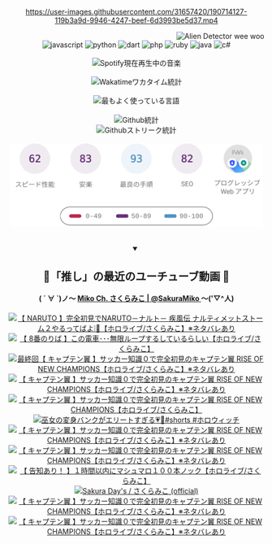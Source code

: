 <!-- START: HERO IMAGE GIF ////////// ////////// ////////// -->
<!-- <img src="@/../assets/img/gaming/ghost-of-tsushima.gif" width="100%"  alt="nellyXinwei's Hero Gif Image"/> -->
<!-- END: HERO IMAGE GIF ////////// ////////// ////////// -->

<div align="center" >  
  
<!-- START:ワンピース 第1015話「ルフィはRED ROCを使う」 -->
<https://user-images.githubusercontent.com/31657420/190714127-119b3a9d-9946-4247-beef-6d3993be5d37.mp4>
<!-- END:ワンピース 第1015話「ルフィはRED ROCを使う」 -->

<!-- START:VISITOR COUNTER -->
<div width="100%" align="right">
<img src="https://komarev.com/ghpvc/?username=nellyXinwei&label=🛸&color=grey&style=for-the-badge&labelcolor=ffffff" alt="Alien Detector wee woo"/>
</div>
<!-- END:VISITOR COUNTER -->

<!-- START: PROGRAMMING LANGUAGES -->
<!-- 色彩 Color Scheme:
#961E3A, #8A0D42, #5A0640, #4F265E, #2B355A, #3E759B, #CC4246,
#BB2649, #AD1052, #700750, #633075, #364270, #4E92C2, #FF5357
Sauce: https://www.webcreatorbox.com/inspiration/pantone-2023
-->

<img src="https://img.shields.io/badge/javascript%20-%23BB2649.svg?&style=for-the-badge&logo=javascript&logoColor=white&labelColor=961E3A" alt="javascript"/>
<img src="https://img.shields.io/badge/python%20-%23AD1052.svg?&style=for-the-badge&logo=python&logoColor=white&labelColor=8A0D42" alt="python" />
<img src="https://img.shields.io/badge/dart%20-%23700750.svg?&style=for-the-badge&logo=dart&logoColor=white&labelColor=5A0640" alt="dart"/>
<img src="https://img.shields.io/badge/php%20-%23633075.svg?&style=for-the-badge&logo=php&logoColor=white&labelColor=4F265E" alt="php"/>
<img src="https://img.shields.io/badge/ruby%20-%23364270.svg?&style=for-the-badge&logo=ruby&logoColor=white&labelColor=2B355A" alt="ruby"/>
<img src="https://img.shields.io/badge/java%20-%234E92C2.svg?&style=for-the-badge&logo=openjdk&logoColor=white&labelColor=3E759B" alt="java"/>
<img src="https://img.shields.io/badge/c%23-%23FF5357.svg?style=for-the-badge&logo=c-sharp&logoColor=white&labelColor=CC4246" alt="c#"/>  
<!-- END: PROGRAMMING LANGUAGES -->

<br>
<br>

<!-- START: MUSIC STATUS -->
  <!-- <a href="https://newojima-gsrs-20220114.vercel.app/api/now-playing?open">
    <img src="https://newojima-gsrs-20220114.vercel.app/api/now-playing" alt="Spotify現在再生中の音楽">
  </a> -->
  <img src="https://newojima-grss-20230114.vercel.app/api/spotify?border_color=transparent" alt="Spotify現在再生中の音楽" width="280px">
<!-- END: MUSIC STATUS -->

<br>
<br>

<!-- START: GITHUB STATUS -->
<!-- 色彩 Color Scheme:  #BB2649, #AD1052, #700750, #633075 -->
<img align="center" src="https://newojima-grs-20230109.vercel.app/api/wakatime?username=newojima&layout=compact&langs_count=10&locale=ja&hide_title=false&title_color=fff&hide_border=true&text_color=fff&bg_color=BB2649,BB2649,633075,633075&hide=other,css,html,bash,xml,git%20config,makefile,properties,yaml,markdown,text,json,jsx" alt="Wakatimeワカタイム統計" width="500px"/>

<br>
<br>

<!-- 色彩 Color Scheme:  #633075, #364270, #4E92C2 -->
  <img align="center" src="https://newojima-grs-20230109.vercel.app/api/top-langs?username=newojima&layout=compact&text_color=fff&icon_color=fff&hide_border=true&&locale=ja&hide_title=false&title_color=fff&include_all_commits=true&card_width=445&langs_count=11&hide=c%23,powershell,shaderlab,hlsl,makefile,jupyter%20notebook,python,html,css,shell,batchfile,less,liquid,hack,scss&bg_color=4F265E,633075,4E92C2" alt="最もよく使っている言語" width="500px"/>

<br>
<br>

<!-- 色彩 Color Scheme:  #4E92C2, #FF5357 -->
  <img align="center" src="https://newojima-grs-20230109.vercel.app/api?username=newojima&rank_icon=github&show_icons=true&&locale=ja&title_color=fff&text_color=fff&icon_color=fff&hide_border=true&hide_title=false&count_private=true&include_all_commits=true&card_width=495&disable_animations=true&bg_color=4E92C2,4E92C2,FF5357" alt="Github統計" width="500px"/>

<br>

<img align="center" src="https://streak-stats.demolab.com?user=newojima&theme=dark&hide_border=true&locale=ja&ring=BB2649&stroke=222222&background=151515&sideLabels=BB2649&currStreakLabel=ffffff&border=BB2649&fire=FF5357&currStreakNum=ffffff&sideNums=FF5357&dates=ffffff" alt="Githubストリーク統計" width="500px"/>

<br>
<br>

  <img align="center" width="500px" src="@/../assets/img/page-insights.svg" alt="Githubページの洞察"/>
  
</div>
<!-- END: GITHUB STATUS -->

<br>
<br>

<div align="center">
<details open>
  <summary>

  </summary>

  <h2 align="center">🌸「推し」の最近のユーチューブ動画 🌸</h2>
  <h4>
  ( ´ ∀ `)ノ～ 
  <a href="https://www.youtube.com/@SakuraMiko">Miko Ch. さくらみこ | @SakuraMiko
  </a>
   ～('▽^人)
  </h4>

  <!-- BEGIN YOUTUBE-CARDS -->
<a href="https://www.youtube.com/watch?v=xuwkWSS8zcw"><img src="https://ytcards.demolab.com/?id=xuwkWSS8zcw&title=%E3%80%90+NARUTO+%E3%80%91%E5%AE%8C%E5%85%A8%E5%88%9D%E8%A6%8B%E3%81%A7NARUTO%EF%BC%8D%E3%83%8A%E3%83%AB%E3%83%88%EF%BC%8D+%E7%96%BE%E9%A2%A8%E4%BC%9D+%E3%83%8A%E3%83%AB%E3%83%86%E3%82%A3%E3%83%A1%E3%83%83%E3%83%88%E3%82%B9%E3%83%88%E3%83%BC%E3%83%A0%EF%BC%92%E3%82%84%E3%82%8B%E3%81%A3%E3%81%A6%E3%81%B0%E3%82%88%E2%9D%95%F0%9F%8D%A5%E3%80%90%E3%83%9B%E3%83%AD%E3%83%A9%E3%82%A4%E3%83%96%2F%E3%81%95%E3%81%8F%E3%82%89%E3%81%BF%E3%81%93%E3%80%91%E2%80%BB%E3%83%8D%E3%82%BF%E3%83%90%E3%83%AC%E3%81%82%E3%82%8A&lang=ja&timestamp=1717343324&background_color=%230d1117&title_color=%23ffffff&stats_color=%23dedede&max_title_lines=1&width=187&border_radius=5&duration=0" alt="【 NARUTO 】完全初見でNARUTO－ナルト－ 疾風伝 ナルティメットストーム２やるってばよ❕🍥【ホロライブ/さくらみこ】※ネタバレあり" title="【 NARUTO 】完全初見でNARUTO－ナルト－ 疾風伝 ナルティメットストーム２やるってばよ❕🍥【ホロライブ/さくらみこ】※ネタバレあり"></a>
<a href="https://www.youtube.com/watch?v=KaqsVSYEeKU"><img src="https://ytcards.demolab.com/?id=KaqsVSYEeKU&title=%E3%80%90+8%E7%95%AA%E3%81%AE%E3%82%8A%E3%81%B0+%E3%80%91%E3%81%93%E3%81%AE%E9%9B%BB%E8%BB%8A%EF%BD%A5%EF%BD%A5%EF%BD%A5%E7%84%A1%E9%99%90%E3%83%AB%E3%83%BC%E3%83%97%E3%81%99%E3%82%8B%E3%81%97%E3%81%A6%E3%81%84%E3%82%8B%E3%82%89%E3%81%97%E3%81%84%E3%80%90%E3%83%9B%E3%83%AD%E3%83%A9%E3%82%A4%E3%83%96%2F%E3%81%95%E3%81%8F%E3%82%89%E3%81%BF%E3%81%93%E3%80%91&lang=ja&timestamp=1717414527&background_color=%230d1117&title_color=%23ffffff&stats_color=%23dedede&max_title_lines=1&width=187&border_radius=5&duration=5181" alt="【 8番のりば 】この電車･･･無限ループするしているらしい【ホロライブ/さくらみこ】" title="【 8番のりば 】この電車･･･無限ループするしているらしい【ホロライブ/さくらみこ】"></a>
<a href="https://www.youtube.com/watch?v=zLZSFOZfQkI"><img src="https://ytcards.demolab.com/?id=zLZSFOZfQkI&title=%E6%9C%80%E7%B5%82%E5%9B%9E%E3%80%90+%E3%82%AD%E3%83%A3%E3%83%97%E3%83%86%E3%83%B3%E7%BF%BC+%E3%80%91%E3%82%B5%E3%83%83%E3%82%AB%E3%83%BC%E7%9F%A5%E8%AD%98%EF%BC%90%E3%81%A7%E5%AE%8C%E5%85%A8%E5%88%9D%E8%A6%8B%E3%81%AE%E3%82%AD%E3%83%A3%E3%83%97%E3%83%86%E3%83%B3%E7%BF%BC+RISE+OF+NEW+CHAMPIONS%E3%80%90%E3%83%9B%E3%83%AD%E3%83%A9%E3%82%A4%E3%83%96%2F%E3%81%95%E3%81%8F%E3%82%89%E3%81%BF%E3%81%93%E3%80%91%E2%80%BB%E3%83%8D%E3%82%BF%E3%83%90%E3%83%AC%E3%81%82%E3%82%8A&lang=ja&timestamp=1717344327&background_color=%230d1117&title_color=%23ffffff&stats_color=%23dedede&max_title_lines=1&width=187&border_radius=5&duration=27553" alt="最終回【 キャプテン翼 】サッカー知識０で完全初見のキャプテン翼 RISE OF NEW CHAMPIONS【ホロライブ/さくらみこ】※ネタバレあり" title="最終回【 キャプテン翼 】サッカー知識０で完全初見のキャプテン翼 RISE OF NEW CHAMPIONS【ホロライブ/さくらみこ】※ネタバレあり"></a>
<a href="https://www.youtube.com/watch?v=gSQ2ZABm_JI"><img src="https://ytcards.demolab.com/?id=gSQ2ZABm_JI&title=%E3%80%90+%E3%82%AD%E3%83%A3%E3%83%97%E3%83%86%E3%83%B3%E7%BF%BC+%E3%80%91%E3%82%B5%E3%83%83%E3%82%AB%E3%83%BC%E7%9F%A5%E8%AD%98%EF%BC%90%E3%81%A7%E5%AE%8C%E5%85%A8%E5%88%9D%E8%A6%8B%E3%81%AE%E3%82%AD%E3%83%A3%E3%83%97%E3%83%86%E3%83%B3%E7%BF%BC+RISE+OF+NEW+CHAMPIONS%E3%80%90%E3%83%9B%E3%83%AD%E3%83%A9%E3%82%A4%E3%83%96%2F%E3%81%95%E3%81%8F%E3%82%89%E3%81%BF%E3%81%93%E3%80%91%E2%80%BB%E3%83%8D%E3%82%BF%E3%83%90%E3%83%AC%E3%81%82%E3%82%8A&lang=ja&timestamp=1717270090&background_color=%230d1117&title_color=%23ffffff&stats_color=%23dedede&max_title_lines=1&width=187&border_radius=5&duration=22073" alt="【 キャプテン翼 】サッカー知識０で完全初見のキャプテン翼 RISE OF NEW CHAMPIONS【ホロライブ/さくらみこ】※ネタバレあり" title="【 キャプテン翼 】サッカー知識０で完全初見のキャプテン翼 RISE OF NEW CHAMPIONS【ホロライブ/さくらみこ】※ネタバレあり"></a>
<a href="https://www.youtube.com/watch?v=P_9s3-Kyf74"><img src="https://ytcards.demolab.com/?id=P_9s3-Kyf74&title=%E3%80%90+%E3%82%AD%E3%83%A3%E3%83%97%E3%83%86%E3%83%B3%E7%BF%BC++%E3%80%91%E3%82%B5%E3%83%83%E3%82%AB%E3%83%BC%E7%9F%A5%E8%AD%98%EF%BC%90%E3%81%A7%E5%AE%8C%E5%85%A8%E5%88%9D%E8%A6%8B%E3%81%AE%E3%82%AD%E3%83%A3%E3%83%97%E3%83%86%E3%83%B3%E7%BF%BC+RISE+OF+NEW+CHAMPIONS%E3%80%90%E3%83%9B%E3%83%AD%E3%83%A9%E3%82%A4%E3%83%96%2F%E3%81%95%E3%81%8F%E3%82%89%E3%81%BF%E3%81%93%E3%80%91&lang=ja&timestamp=1717244143&background_color=%230d1117&title_color=%23ffffff&stats_color=%23dedede&max_title_lines=1&width=187&border_radius=5&duration=14395" alt="【 キャプテン翼  】サッカー知識０で完全初見のキャプテン翼 RISE OF NEW CHAMPIONS【ホロライブ/さくらみこ】" title="【 キャプテン翼  】サッカー知識０で完全初見のキャプテン翼 RISE OF NEW CHAMPIONS【ホロライブ/さくらみこ】"></a>
<a href="https://www.youtube.com/watch?v=zwykrx-1Jis"><img src="https://ytcards.demolab.com/?id=zwykrx-1Jis&title=%E5%B7%AB%E5%A5%B3%E3%81%AE%E5%A4%89%E8%BA%AB%E3%83%90%E3%83%B3%E3%82%AF%E3%81%8C%E3%82%A8%E3%83%AA%E3%83%BC%E3%83%88%E3%81%99%E3%81%8E%E3%82%8B%F0%9F%92%97%F0%9F%8C%B8%23shorts+%23%E3%83%9B%E3%83%AD%E3%82%A6%E3%82%A3%E3%83%83%E3%83%81&lang=ja&timestamp=1717151420&background_color=%230d1117&title_color=%23ffffff&stats_color=%23dedede&max_title_lines=1&width=187&border_radius=5&duration=16" alt="巫女の変身バンクがエリートすぎる💗🌸#shorts #ホロウィッチ" title="巫女の変身バンクがエリートすぎる💗🌸#shorts #ホロウィッチ"></a>
<a href="https://www.youtube.com/watch?v=nCLA2IA-BeA"><img src="https://ytcards.demolab.com/?id=nCLA2IA-BeA&title=%E3%80%90+%E3%82%AD%E3%83%A3%E3%83%97%E3%83%86%E3%83%B3%E7%BF%BC+%E3%80%91%E3%82%B5%E3%83%83%E3%82%AB%E3%83%BC%E7%9F%A5%E8%AD%98%EF%BC%90%E3%81%A7%E5%AE%8C%E5%85%A8%E5%88%9D%E8%A6%8B%E3%81%AE%E3%82%AD%E3%83%A3%E3%83%97%E3%83%86%E3%83%B3%E7%BF%BC+RISE+OF+NEW+CHAMPIONS%E3%80%90%E3%83%9B%E3%83%AD%E3%83%A9%E3%82%A4%E3%83%96%2F%E3%81%95%E3%81%8F%E3%82%89%E3%81%BF%E3%81%93%E3%80%91%E2%80%BB%E3%83%8D%E3%82%BF%E3%83%90%E3%83%AC%E3%81%82%E3%82%8A&lang=ja&timestamp=1717088439&background_color=%230d1117&title_color=%23ffffff&stats_color=%23dedede&max_title_lines=1&width=187&border_radius=5&duration=15252" alt="【 キャプテン翼 】サッカー知識０で完全初見のキャプテン翼 RISE OF NEW CHAMPIONS【ホロライブ/さくらみこ】※ネタバレあり" title="【 キャプテン翼 】サッカー知識０で完全初見のキャプテン翼 RISE OF NEW CHAMPIONS【ホロライブ/さくらみこ】※ネタバレあり"></a>
<a href="https://www.youtube.com/watch?v=h-5gpY7g4aU"><img src="https://ytcards.demolab.com/?id=h-5gpY7g4aU&title=%E3%80%90+%E3%82%AD%E3%83%A3%E3%83%97%E3%83%86%E3%83%B3%E7%BF%BC+%E3%80%91%E3%82%B5%E3%83%83%E3%82%AB%E3%83%BC%E7%9F%A5%E8%AD%98%EF%BC%90%E3%81%A7%E5%AE%8C%E5%85%A8%E5%88%9D%E8%A6%8B%E3%81%AE%E3%82%AD%E3%83%A3%E3%83%97%E3%83%86%E3%83%B3%E7%BF%BC+RISE+OF+NEW+CHAMPIONS%E3%80%90%E3%83%9B%E3%83%AD%E3%83%A9%E3%82%A4%E3%83%96%2F%E3%81%95%E3%81%8F%E3%82%89%E3%81%BF%E3%81%93%E3%80%91%E2%80%BB%E3%83%8D%E3%82%BF%E3%83%90%E3%83%AC%E3%81%82%E3%82%8A&lang=ja&timestamp=1716997325&background_color=%230d1117&title_color=%23ffffff&stats_color=%23dedede&max_title_lines=1&width=187&border_radius=5&duration=14831" alt="【 キャプテン翼 】サッカー知識０で完全初見のキャプテン翼 RISE OF NEW CHAMPIONS【ホロライブ/さくらみこ】※ネタバレあり" title="【 キャプテン翼 】サッカー知識０で完全初見のキャプテン翼 RISE OF NEW CHAMPIONS【ホロライブ/さくらみこ】※ネタバレあり"></a>
<a href="https://www.youtube.com/watch?v=rzt9sZhYzYA"><img src="https://ytcards.demolab.com/?id=rzt9sZhYzYA&title=%E3%80%90+%E5%91%8A%E7%9F%A5%E3%81%82%E3%82%8A%EF%BC%81+%E3%80%91%EF%BC%91%E6%99%82%E9%96%93%E4%BB%A5%E5%86%85%E3%81%AB%E3%83%9E%E3%82%B7%E3%83%A5%E3%83%9E%E3%83%AD%EF%BC%91%EF%BC%90%EF%BC%90%E6%9C%AC%E3%83%8E%E3%83%83%E3%82%AF%E3%80%90%E3%83%9B%E3%83%AD%E3%83%A9%E3%82%A4%E3%83%96%2F%E3%81%95%E3%81%8F%E3%82%89%E3%81%BF%E3%81%93%E3%80%91&lang=ja&timestamp=1716981048&background_color=%230d1117&title_color=%23ffffff&stats_color=%23dedede&max_title_lines=1&width=187&border_radius=5&duration=3736" alt="【 告知あり！ 】１時間以内にマシュマロ１００本ノック【ホロライブ/さくらみこ】" title="【 告知あり！ 】１時間以内にマシュマロ１００本ノック【ホロライブ/さくらみこ】"></a>
<a href="https://www.youtube.com/watch?v=hjELFwXCRog"><img src="https://ytcards.demolab.com/?id=hjELFwXCRog&title=Sakura+Day%27s+%2F+%E3%81%95%E3%81%8F%E3%82%89%E3%81%BF%E3%81%93+%28official%29&lang=ja&timestamp=1716980723&background_color=%230d1117&title_color=%23ffffff&stats_color=%23dedede&max_title_lines=1&width=187&border_radius=5&duration=321" alt="Sakura Day's / さくらみこ (official)" title="Sakura Day's / さくらみこ (official)"></a>
<a href="https://www.youtube.com/watch?v=dYlknL7bNks"><img src="https://ytcards.demolab.com/?id=dYlknL7bNks&title=%E3%80%90+%E3%82%AD%E3%83%A3%E3%83%97%E3%83%86%E3%83%B3%E7%BF%BC+%E3%80%91%E3%82%B5%E3%83%83%E3%82%AB%E3%83%BC%E7%9F%A5%E8%AD%98%EF%BC%90%E3%81%A7%E5%AE%8C%E5%85%A8%E5%88%9D%E8%A6%8B%E3%81%AE%E3%82%AD%E3%83%A3%E3%83%97%E3%83%86%E3%83%B3%E7%BF%BC+RISE+OF+NEW+CHAMPIONS%E3%80%90%E3%83%9B%E3%83%AD%E3%83%A9%E3%82%A4%E3%83%96%2F%E3%81%95%E3%81%8F%E3%82%89%E3%81%BF%E3%81%93%E3%80%91%E2%80%BB%E3%83%8D%E3%82%BF%E3%83%90%E3%83%AC%E3%81%82%E3%82%8A&lang=ja&timestamp=1716915783&background_color=%230d1117&title_color=%23ffffff&stats_color=%23dedede&max_title_lines=1&width=187&border_radius=5&duration=20565" alt="【 キャプテン翼 】サッカー知識０で完全初見のキャプテン翼 RISE OF NEW CHAMPIONS【ホロライブ/さくらみこ】※ネタバレあり" title="【 キャプテン翼 】サッカー知識０で完全初見のキャプテン翼 RISE OF NEW CHAMPIONS【ホロライブ/さくらみこ】※ネタバレあり"></a>
<a href="https://www.youtube.com/watch?v=ysx6LjSbabY"><img src="https://ytcards.demolab.com/?id=ysx6LjSbabY&title=%E3%80%90+%E3%82%AD%E3%83%A3%E3%83%97%E3%83%86%E3%83%B3%E7%BF%BC+%E3%80%91%E3%82%B5%E3%83%83%E3%82%AB%E3%83%BC%E7%9F%A5%E8%AD%98%EF%BC%90%E3%81%A7%E5%AE%8C%E5%85%A8%E5%88%9D%E8%A6%8B%E3%81%AE%E3%82%AD%E3%83%A3%E3%83%97%E3%83%86%E3%83%B3%E7%BF%BC+RISE+OF+NEW+CHAMPIONS%E3%80%90%E3%83%9B%E3%83%AD%E3%83%A9%E3%82%A4%E3%83%96%2F%E3%81%95%E3%81%8F%E3%82%89%E3%81%BF%E3%81%93%E3%80%91%E2%80%BB%E3%83%8D%E3%82%BF%E3%83%90%E3%83%AC%E3%81%82%E3%82%8A&lang=ja&timestamp=1716828089&background_color=%230d1117&title_color=%23ffffff&stats_color=%23dedede&max_title_lines=1&width=187&border_radius=5&duration=19323" alt="【 キャプテン翼 】サッカー知識０で完全初見のキャプテン翼 RISE OF NEW CHAMPIONS【ホロライブ/さくらみこ】※ネタバレあり" title="【 キャプテン翼 】サッカー知識０で完全初見のキャプテン翼 RISE OF NEW CHAMPIONS【ホロライブ/さくらみこ】※ネタバレあり"></a>
<!-- END YOUTUBE-CARDS -->

</div>
  
</details>
